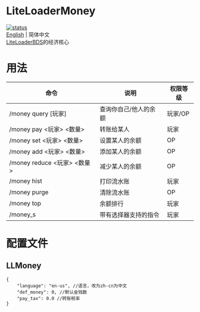 # LiteLoaderMoney
[![status](https://img.shields.io/github/actions/workflow/status/LiteLDev/LLMoney/build-cmake.yml?style=for-the-badge)]("https://github.com/LiteLDev/LLMoney/actions")  
[English](README.md) | 简体中文  
[LiteLoaderBDS](https://github.com/LiteLDev/BDSLiteLoader)的经济核心

# 用法

| 命令                      | 说明          | 权限等级  |
|-------------------------|-------------|-------|
| /money query [玩家]       | 查询你自己/他人的余额 | 玩家/OP |
| /money pay <玩家> <数量>    | 转账给某人       | 玩家    |
| /money set <玩家> <数量>    | 设置某人的余额     | OP    |
| /money add <玩家> <数量>    | 添加某人的余额     | OP    |
| /money reduce <玩家> <数量> | 减少某人的余额     | OP    |
| /money hist             | 打印流水账       | 玩家    |
| /money purge            | 清除流水账       | OP    |
| /money top              | 余额排行        | 玩家    |
| /money_s                | 带有选择器支持的指令  | 玩家    |

# 配置文件

## LLMoney
```jsonc
{
    "language": "en-us", //语言，改为zh-cn为中文
    "def_money": 0, //默认金钱数
    "pay_tax": 0.0 //转账税率
}
```
